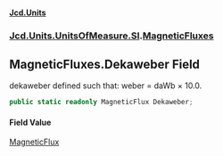 #### [Jcd.Units](index 'index')
### [Jcd.Units.UnitsOfMeasure.SI](Jcd.Units.UnitsOfMeasure.SI 'Jcd.Units.UnitsOfMeasure.SI').[MagneticFluxes](MagneticFluxes 'Jcd.Units.UnitsOfMeasure.SI.MagneticFluxes')

## MagneticFluxes.Dekaweber Field

dekaweber defined such that: weber = daWb × 10.0.

```csharp
public static readonly MagneticFlux Dekaweber;
```

#### Field Value
[MagneticFlux](MagneticFlux 'Jcd.Units.UnitTypes.MagneticFlux')